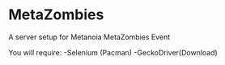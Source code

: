 # MetaZombies
A server setup for Metanoia MetaZombies Event

You will require:
-Selenium (Pacman)
-GeckoDriver(Download)
